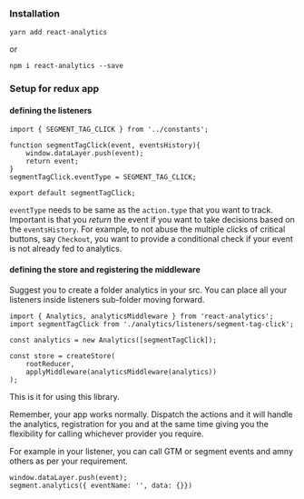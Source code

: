 ### Installation

```
yarn add react-analytics
```
or

```
npm i react-analytics --save
```

### Setup for redux app


#### defining the listeners

```
import { SEGMENT_TAG_CLICK } from '../constants';

function segmentTagClick(event, eventsHistory){
    window.dataLayer.push(event);
    return event;
}
segmentTagClick.eventType = SEGMENT_TAG_CLICK;

export default segmentTagClick;
```

`eventType` needs to be same as the `action.type` that you want to track. Important is that you *return* the event if you want to take decisions based on the `eventsHistory`. For example, to not abuse the multiple clicks of critical buttons, say `Checkout`, you want to provide a conditional check if your event is not already fed to analytics.


#### defining the store and registering the middleware

Suggest you to create a folder analytics in your src. You can place all your listeners inside listeners sub-folder moving forward.

```
import { Analytics, analyticsMiddleware } from 'react-analytics';
import segmentTagClick from './analytics/listeners/segment-tag-click';

const analytics = new Analytics([segmentTagClick]);

const store = createStore(
    rootReducer,
    applyMiddleware(analyticsMiddleware(analytics))
);

```

This is it for using this library.


Remember, your app works normally. Dispatch the actions and it will handle the analytics, registration for you and at the same time giving you the flexibility for calling whichever provider you require.

For example in your listener, you can call GTM or segment events and amny others as per your requirement.

```
window.dataLayer.push(event);
segment.analytics({ eventName: '', data: {}})
``` 
